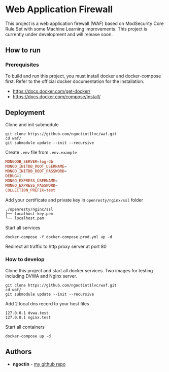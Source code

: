 # Web Application Firewall

This project is a web application firewall (WAF) based on ModSecurity Core Rule Set with some Machine Learning improvements. This project is currently under development and will release soon.

## How to run

### Prerequisites

To build and run this project, you must install docker and docker-compose first. Refer to the official docker documentation for the installation.

- https://docs.docker.com/get-docker/
- https://docs.docker.com/compose/install/

## Deployment
Clone and init submodule
```
git clone https://github.com/ngoctint1lvc/waf.git
cd waf/
git submodule update --init --recursive
```

Create `.env` file from `.env.example`
```conf
MONGODB_SERVER=log-db
MONGO_INITDB_ROOT_USERNAME=
MONGO_INITDB_ROOT_PASSWORD=
DEBUG=1
MONGO_EXPRESS_USERNAME=
MONGO_EXPRESS_PASSWORD=
COLLECTION_PREFIX=test
```

Add your certificate and private key in `openresty/nginx/ssl` folder
```
./openresty/nginx/ssl
├── localhost-key.pem
└── localhost.pem
```

Start all services
```
docker-compose -f docker-compose.prod.yml up -d
```

Redirect all traffic to http proxy server at port 80

### How to develop

Clone this project and start all docker services. Two images for testing including DVWA and Nginx server.
```
git clone https://github.com/ngoctint1lvc/waf.git
cd waf/
git submodule update --init --recursive
```

Add 2 local dns record to your host files
```
127.0.0.1 dvwa.test
127.0.0.1 nginx.test
```

Start all containers
```
docker-compose up -d
```

## Authors

* **ngoctin** - [my github repo](https://github.com/ngoctint1lvc)
